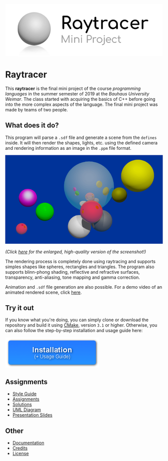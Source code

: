 
![Logo depicting a gray sphere reflecting on a white surface with the title 'Raytracer Mini Project' on its right side.](documentation/images/raytracer_logo.png)

# Raytracer

This **raytracer** is the final mini project of the course *programming languages* in the summer semester of 2019 at the *Bauhaus University Weimar*. The class started with acquiring the basics of C++ before going into the more complex aspects of the language. The final mini project was made by teams of two people.

## What does it do?

This program will parse a `.sdf` file and generate a scene from the `defines` inside. It will then render the shapes, lights, etc. using the defined camera and rendering information as an image in the `.ppm` file format.

![A renderering showing multiple colorful spheres floating around a big reflecting mirror sphere.](documentation/images/renderer_showcase.png)

*(Click [here](documentation/examples/rendered_spheres.png) for the enlarged, high-quality version of the screenshot!)*

The rendering process is completely done using raytracing and supports simples shapes like spheres, rectangles and triangles. The program also supports blinn-phong shading, reflective and refractive surfaces, transparency, anti-aliasing, tone mapping and gamma correction.

Animation and `.sdf` file generation are also possible. For a demo video of an animated rendered scene, click [here](https://raw.githubusercontent.com/christiandunkel/raytracer/master/documentation/examples/animation_demo.mp4).

## Try it out

If you know what you're doing, you can simply clone or download the repository and build it using [CMake](https://cmake.org/), version `3.1` or higher. Otherwise, you can also follow the step-by-step installation and usage guide here:

[![Get to the installation guide](/documentation/images/installation_button.png)](/documentation/documentation.md#how-to-install)

## Assignments
- [Style Guide](/documentation/styleguide_2019.pdf)
- [Assignments](/documentation/assignments/)
- [Solutions](/documentation/solutions_theory_part.md)
- [UML Diagram](/documentation/uml_diagram.md)
- [Presentation Slides](/documentation/presentation_slides.pdf)

## Other
- [Documentation](/documentation/documentation.md)
- [Credits](/documentation/credits.md)
- [License](LICENSE.md)
